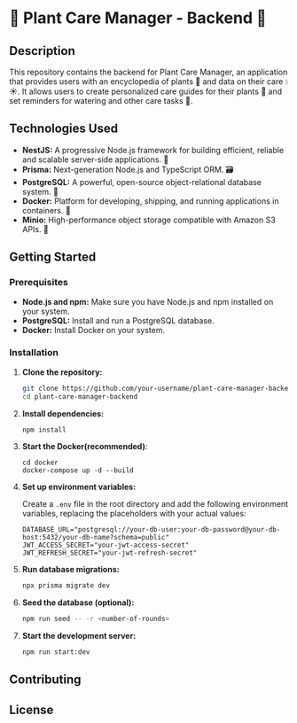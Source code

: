 # 🌱 Plant Care Manager - Backend 🌳

## Description

This repository contains the backend for Plant Care Manager, an application that provides users with an encyclopedia of plants 🌿 and data on their care 💧☀️. It allows users to create personalized care guides for their plants 📝 and set reminders for watering and other care tasks 🔔.

## Technologies Used

- **NestJS:** A progressive Node.js framework for building efficient, reliable and scalable server-side applications. 🚀
- **Prisma:** Next-generation Node.js and TypeScript ORM. 🗃️
- **PostgreSQL:** A powerful, open-source object-relational database system. 🐘
- **Docker:** Platform for developing, shipping, and running applications in containers. 🐳
- **Minio:** High-performance object storage compatible with Amazon S3 APIs. 💾

## Getting Started

### Prerequisites

- **Node.js and npm:** Make sure you have Node.js and npm installed on your system.
- **PostgreSQL:** Install and run a PostgreSQL database.
- **Docker:** Install Docker on your system.

### Installation

1. **Clone the repository:**

   ```bash
   git clone https://github.com/your-username/plant-care-manager-backend.git
   cd plant-care-manager-backend
   ```

2. **Install dependencies:**

   ```bash
   npm install
   ```

3. **Start the Docker(recommended)**:

   ```
   cd docker
   docker-compose up -d --build
   ```

4. **Set up environment variables:**

   Create a `.env` file in the root directory and add the following environment variables, replacing the placeholders with your actual values:

   ```
   DATABASE_URL="postgresql://your-db-user:your-db-password@your-db-host:5432/your-db-name?schema=public"
   JWT_ACCESS_SECRET="your-jwt-access-secret"
   JWT_REFRESH_SECRET="your-jwt-refresh-secret"
   ```

5. **Run database migrations:**
   ```bash
   npx prisma migrate dev
   ```
6. **Seed the database (optional):**

   ```bash
   npm run seed -- -r <number-of-rounds>
   ```

7. **Start the development server:**

   ```bash
   npm run start:dev
   ```

## Contributing

## License
